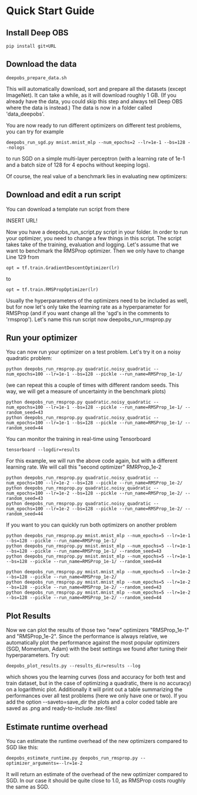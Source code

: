 # Quick Start Guide

## Install Deep OBS
	pip install git+URL

## Download the data
	deepobs_prepare_data.sh

This will automatically download, sort and prepare all the datasets (except ImageNet). It can take a while, as it will download roughly 1 GB.
(If you already have the data, you could skip this step and always tell Deep OBS where the data is instead.)
The data is now in a folder called 'data_deepobs'.

You are now ready to run different optimizers on different test problems, you can try for example

	deepobs_run_sgd.py mnist.mnist_mlp --num_epochs=2 --lr=1e-1 --bs=128 --nologs

to run SGD on a simple multi-layer perceptron (with a learning rate of 1e-1 and a batch size of 128 for 4 epochs without keeping logs).

Of course, the real value of a benchmark lies in evaluating new optimizers:

## Download and edit a run script
You can download a template run script from there

INSERT URL!

Now you have a deepobs_run_script.py script in your folder. In order to run your optimizer, you need to change a few things in this script.
The script takes take of the training, evaluation and logging.
Let's assume that we want to benchmark the RMSProp optimizer. Then we only have to change Line 129 from

	opt = tf.train.GradientDescentOptimizer(lr)

   to

	opt = tf.train.RMSPropOptimizer(lr)

Usually the hyperparameters of the optimizers need to be included as well, but for now let's only take the learning rate as a hyperparameter for RMSProp (and if you want change all the 'sgd's in the comments to 'rmsprop'). Let's name this run script now deepobs_run_rmsprop.py

## Run your optimizer
   You can now run your optimizer on a test problem. Let's try it on a noisy quadratic problem:

	python deepobs_run_rmsprop.py quadratic.noisy_quadratic --num_epochs=100 --lr=1e-1 --bs=128 --pickle --run_name=RMSProp_1e-1/

   (we can repeat this a couple of times with different random seeds. This way, we will get a measure of uncertainty in the benchmark plots)

	python deepobs_run_rmsprop.py quadratic.noisy_quadratic --num_epochs=100 --lr=1e-1 --bs=128 --pickle --run_name=RMSProp_1e-1/ --random_seed=43
	python deepobs_run_rmsprop.py quadratic.noisy_quadratic --num_epochs=100 --lr=1e-1 --bs=128 --pickle --run_name=RMSProp_1e-1/ --random_seed=44

   You can monitor the training in real-time using Tensorboard

    tensorboard --logdir=results

   For this example, we will run the above code again, but with a different learning rate. We will call this "second optimizer" RMRProp_1e-2

	python deepobs_run_rmsprop.py quadratic.noisy_quadratic --num_epochs=100 --lr=1e-2 --bs=128 --pickle --run_name=RMSProp_1e-2/
	python deepobs_run_rmsprop.py quadratic.noisy_quadratic --num_epochs=100 --lr=1e-2 --bs=128 --pickle --run_name=RMSProp_1e-2/ --random_seed=43
	python deepobs_run_rmsprop.py quadratic.noisy_quadratic --num_epochs=100 --lr=1e-2 --bs=128 --pickle --run_name=RMSProp_1e-2/ --random_seed=44

   If you want to you can quickly run both optimizers on another problem

	python deepobs_run_rmsprop.py mnist.mnist_mlp --num_epochs=5 --lr=1e-1 --bs=128 --pickle --run_name=RMSProp_1e-1/
	python deepobs_run_rmsprop.py mnist.mnist_mlp --num_epochs=5 --lr=1e-1 --bs=128 --pickle --run_name=RMSProp_1e-1/ --random_seed=43
	python deepobs_run_rmsprop.py mnist.mnist_mlp --num_epochs=5 --lr=1e-1 --bs=128 --pickle --run_name=RMSProp_1e-1/ --random_seed=44

	python deepobs_run_rmsprop.py mnist.mnist_mlp --num_epochs=5 --lr=1e-2 --bs=128 --pickle --run_name=RMSProp_1e-2/
	python deepobs_run_rmsprop.py mnist.mnist_mlp --num_epochs=5 --lr=1e-2 --bs=128 --pickle --run_name=RMSProp_1e-2/ --random_seed=43
	python deepobs_run_rmsprop.py mnist.mnist_mlp --num_epochs=5 --lr=1e-2 --bs=128 --pickle --run_name=RMSProp_1e-2/ --random_seed=44


## Plot Results
   Now we can plot the results of those two "new" optimizers "RMSProp_1e-1" and "RMSProp_1e-2". Since the performance is always relative, we automatically plot the performance against the most popular optimizers (SGD, Momentum, Adam) with the best settings we found after tuning their hyperparameters. Try out:

	deepobs_plot_results.py --results_dir=results --log

   which shows you the learning curves (loss and accuracy for both test and train dataset, but in the case of optimizing a quadratic, there is no accuracy) on a logarithmic plot.
   Additionally it will print out a table summarizing the performances over all test problems (here we only have one or two).
   If you add the option --saveto=save_dir the plots and a color coded table are saved as .png and ready-to-include .tex-files!

## Estimate runtime overhead
   You can estimate the runtime overhead of the new optimizers compared to SGD like this:

	deepobs_estimate_runtime.py deepobs_run_rmsprop.py --optimizer_arguments=--lr=1e-2
   It will return an estimate of the overhead of the new optimizer compared to SGD. In our case it should be quite close to 1.0, as RMSProp costs roughly the same as SGD.
